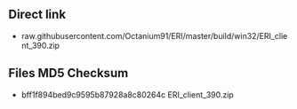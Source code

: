 ## Direct link

- raw.githubusercontent.com/Octanium91/ERI/master/build/win32/ERI_client_390.zip

## Files MD5 Checksum

- bff1f894bed9c9595b87928a8c80264c ERI_client_390.zip